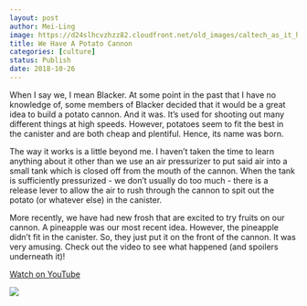 ```yaml
---
layout: post
author: Mei-Ling
image: https://d24slhcvzhzz82.cloudfront.net/old_images/caltech_as_it_happens/6a0105349b8251970b022ad3bbb049200b.jpg
title: We Have A Potato Cannon
categories: [culture]
status: Publish
date: 2018-10-26
---
```


When I say we, I mean Blacker. At some point in the past that I have no knowledge of, some members of Blacker decided that it would be a great idea to build a potato cannon. And it was. It’s used for shooting out many different things at high speeds. However, potatoes seem to fit the best in the canister and are both cheap and plentiful. Hence, its name was born.

The way it works is a little beyond me. I haven’t taken the time to learn anything about it other than we use an air pressurizer to put said air into a small tank which is closed off from the mouth of the cannon. When the tank is sufficiently pressurized - we don’t usually do too much - there is a release lever to allow the air to rush through the cannon to spit out the potato (or whatever else) in the canister.

More recently, we have had new frosh that are excited to try fruits on our cannon. A pineapple was our most recent idea. However, the pineapple didn’t fit in the canister. So, they just put it on the front of the cannon. It was very amusing. Check out the video to see what happened (and spoilers underneath it)!

[Watch on YouTube](https://www.youtube.com/watch?v=9rRFvgHI6wE)


![](https://d24slhcvzhzz82.cloudfront.net/old_images/6a01bb09a3c88f970d022ad375f477200c-pi.jpg)
